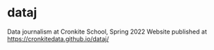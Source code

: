 # dataj

Data journalism at Cronkite School, Spring 2022
Website published at https://cronkitedata.github.io/dataj/
